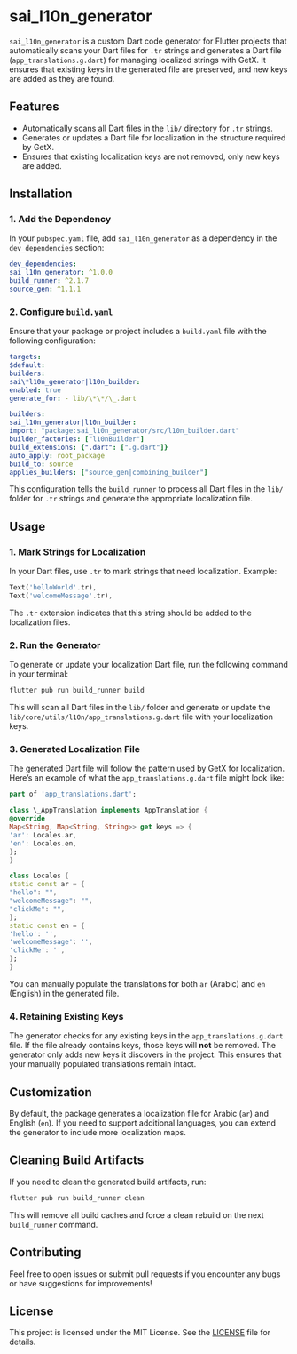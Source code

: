# sai_l10n_generator

`sai_l10n_generator` is a custom Dart code generator for Flutter projects that automatically scans your Dart files for `.tr` strings and generates a Dart file (`app_translations.g.dart`) for managing localized strings with GetX. It ensures that existing keys in the generated file are preserved, and new keys are added as they are found.

## Features

- Automatically scans all Dart files in the `lib/` directory for `.tr` strings.
- Generates or updates a Dart file for localization in the structure required by GetX.
- Ensures that existing localization keys are not removed, only new keys are added.

## Installation

### 1. Add the Dependency

In your `pubspec.yaml` file, add `sai_l10n_generator` as a dependency in the `dev_dependencies` section:

```yaml
dev_dependencies:
sai_l10n_generator: ^1.0.0
build_runner: ^2.1.7
source_gen: ^1.1.1
```

### 2. Configure `build.yaml`

Ensure that your package or project includes a `build.yaml` file with the following configuration:

```yaml
targets:
$default:
builders:
sai\*l10n_generator|l10n_builder:
enabled: true
generate_for: - lib/\*\*/\_.dart

builders:
sai_l10n_generator|l10n_builder:
import: "package:sai_l10n_generator/src/l10n_builder.dart"
builder_factories: ["l10nBuilder"]
build_extensions: {".dart": [".g.dart"]}
auto_apply: root_package
build_to: source
applies_builders: ["source_gen|combining_builder"]
```

This configuration tells the `build_runner` to process all Dart files in the `lib/` folder for `.tr` strings and generate the appropriate localization file.

## Usage

### 1. Mark Strings for Localization

In your Dart files, use `.tr` to mark strings that need localization. Example:

```dart
Text('helloWorld'.tr),
Text('welcomeMessage'.tr),
```

The `.tr` extension indicates that this string should be added to the localization files.

### 2. Run the Generator

To generate or update your localization Dart file, run the following command in your terminal:

```bash
flutter pub run build_runner build
```

This will scan all Dart files in the `lib/` folder and generate or update the `lib/core/utils/l10n/app_translations.g.dart` file with your localization keys.

### 3. Generated Localization File

The generated Dart file will follow the pattern used by GetX for localization. Here’s an example of what the `app_translations.g.dart` file might look like:

```dart
part of 'app_translations.dart';

class \_AppTranslation implements AppTranslation {
@override
Map<String, Map<String, String>> get keys => {
'ar': Locales.ar,
'en': Locales.en,
};
}

class Locales {
static const ar = {
"hello": "",
"welcomeMessage": "",
"clickMe": "",
};
static const en = {
'hello': '',
'welcomeMessage': '',
'clickMe': '',
};
}
```

You can manually populate the translations for both `ar` (Arabic) and `en` (English) in the generated file.

### 4. Retaining Existing Keys

The generator checks for any existing keys in the `app_translations.g.dart` file. If the file already contains keys, those keys will **not** be removed. The generator only adds new keys it discovers in the project. This ensures that your manually populated translations remain intact.

## Customization

By default, the package generates a localization file for Arabic (`ar`) and English (`en`). If you need to support additional languages, you can extend the generator to include more localization maps.

## Cleaning Build Artifacts

If you need to clean the generated build artifacts, run:

```bash
flutter pub run build_runner clean
```

This will remove all build caches and force a clean rebuild on the next `build_runner` command.

## Contributing

Feel free to open issues or submit pull requests if you encounter any bugs or have suggestions for improvements!

## License

This project is licensed under the MIT License. See the [LICENSE](LICENSE) file for details.
